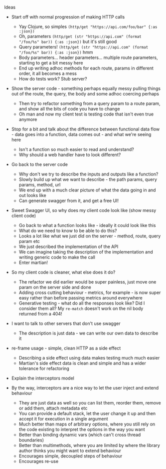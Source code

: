 Ideas

- Start off with normal progression of making HTTP calls
  - Yay Clojure, so simples `(http/get "https://api.com/foo/bar" {:as :json})`
  - Oh, parameters `(http/get (str "https://api.com" (format "/foo/%s" bar)) {:as :json})` but it's still good
  - Query parameters! `(http/get (str "https://api.com" (format "/foo/%s" bar)) {:as :json})` hmm
  - Body parameters... header parameters... multiple route parameters, starting to get a bit messy here
  - End up writing adhoc methods for each route, params in different order, it all becomes a mess
  - How do tests work? Stub server?

- Show the server code - something perhaps equally messy pulling things out of the route, the query, the body and some adhoc coercing perhaps
  - Then try to refactor something from a query param to a route param, and show all the bits of code you have to change
  - Oh man and now my client test is testing code that isn't even true anymore

- Stop for a bit and talk about the difference between functional data flow - data goes into a function, data comes out - and what we're seeing here
  - Isn't a function so much easier to read and understand?
  - Why should a web handler have to look different?

- Go back to the server code
  - Why don't we try to describe the inputs and outputs like a function?
  - Slowly build up what we want to describe - the path params, query params, method, url
  - We end up with a much clear picture of what the data going in and out looks like
  - Can generate swagger from it, and get a free UI!

- Sweet Swagger UI, so why does my client code look like (show messy client code)
  - Go back to what a function looks like - ideally it could look like this
  - What do we need to know to be able to do this?
  - Looks a lot like what we just did on the server - method, route, query param etc
  - We just described the implementation of the API
  - We can imagine taking the description of the implementation and writing generic code to make the call
  - Enter martian!

- So my client code is cleaner, what else does it do?
  - The refactor we did earlier would be super painless, just move one param on the server side and done
  - Adding cross cutting behaviour - metrics, for example - is now super easy rather than before passing metrics around everywhere
  - Generative testing - what do all the responses look like? Did I consider them all? My `re-match` doesn't work on the nil body returned from a 404!

- I want to talk to other servers that don't use swagger
  - The description is just data - we can write our own data to describe it

- re-frame usage - simple, clean HTTP as a side effect
  - Describing a side effect using data makes testing much much easier
  - Martian's side effect data is clean and simple and has a wider tolerance for refactoring

- Explain the interceptors model

- By the way, interceptors are a nice way to let the user inject and extend behaviour
  - They are just data as well so you can list them, reorder them, remove or add them, attach metadata etc
  - You can provide a default stack, let the user change it up and then accept it for execution in a single argument
  - Much better than maps of arbitrary options, where you still rely on the code existing to interpret the options in the way you want
  - Better than binding dynamic vars (which can't cross thread boundaries)
  - Better than multimethods, where you are limited by where the library author thinks you might want to extend behaviour
  - Encourages simple, decoupled steps of behaviour
  - Encourages re-use
